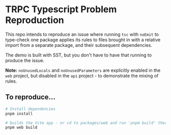 # TRPC Typescript Problem Reproduction

This repo intends to reproduce an issue where running `tsc` with `noEmit` to type-check one package applies its rules to files brought in with a relative import from a separate package, and their subsequent dependencies.

The demo is built with SST, but you don't have to have that running to produce the issue.

**Note:** `noUnusedLocals` and `noUnusedParameters` are explicitly enabled in the `web` project, but disabled in the `api` project - to demonstrate the mixing of rules.

## To reproduce...

```sh
# Install dependencies
pnpm install

# builds the Vite app - or cd to packages/web and run 'pnpm build' there.
pnpm web build
```
